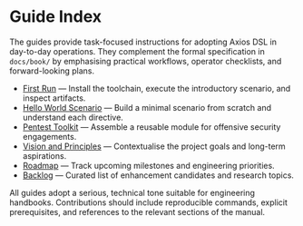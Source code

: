 # Guide Index

The guides provide task-focused instructions for adopting Axios DSL in day-to-day operations. They complement the formal specification in `docs/book/` by emphasising practical workflows, operator checklists, and forward-looking plans.

- [First Run](first-run.md) — Install the toolchain, execute the introductory scenario, and inspect artifacts.
- [Hello World Scenario](hello-world.md) — Build a minimal scenario from scratch and understand each directive.
- [Pentest Toolkit](pentest-toolkit.md) — Assemble a reusable module for offensive security engagements.
- [Vision and Principles](vision.md) — Contextualise the project goals and long-term aspirations.
- [Roadmap](roadmap.md) — Track upcoming milestones and engineering priorities.
- [Backlog](todo.md) — Curated list of enhancement candidates and research topics.

All guides adopt a serious, technical tone suitable for engineering handbooks. Contributions should include reproducible commands, explicit prerequisites, and references to the relevant sections of the manual.
